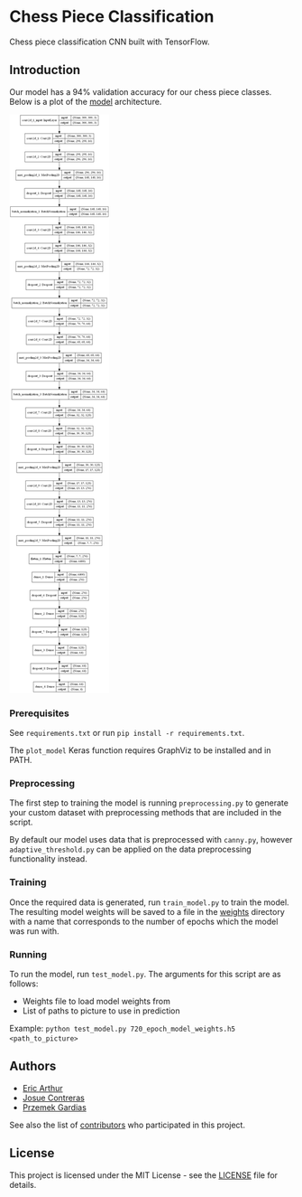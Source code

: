# Chess Piece Classification

Chess piece classification CNN built with TensorFlow.

## Introduction

Our model has a 94% validation accuracy for our chess piece classes. Below is a plot of the [model](model.png) architecture. 

![CNN Architecture](model.png)

### Prerequisites

See `requirements.txt` or run `pip install -r requirements.txt`.

The `plot_model` Keras function requires GraphViz to be installed and in PATH.

### Preprocessing

The first step to training the model is running `preprocessing.py` to generate your custom dataset with preprocessing methods that are included in the script.

By default our model uses data that is preprocessed with `canny.py`, however `adaptive_threshold.py` can be applied on the data preprocessing functionality instead.

### Training

Once the required data is generated, run `train_model.py` to train the model. The resulting model weights will be saved to a file in the [weights](weights/) directory with a name that corresponds to the number of epochs which the model was run with.

### Running

To run the model, run `test_model.py`. The arguments for this script are as follows:
- Weights file to load model weights from
- List of paths to picture to use in prediction

Example: `python test_model.py 720_epoch_model_weights.h5 <path_to_picture>`

## Authors

- [Eric Arthur](https://github.com/etarthur)
- [Josue Contreras](https://github.com/JosuContrer)
- [Przemek Gardias](https://github.com/pgardias)

See also the list of [contributors](https://github.com/etarthur/chess-piece-classification/graphs/contributors) who participated in this project.

## License

This project is licensed under the MIT License - see the [LICENSE](LICENSE) file for details.
